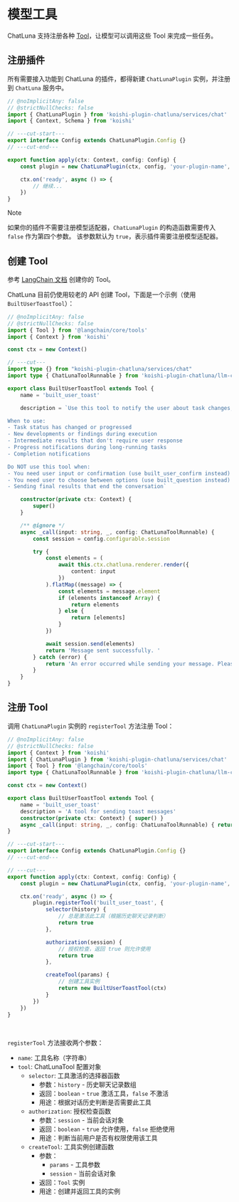 # 模型工具

ChatLuna 支持注册各种 [Tool](https://js.langchain.com/docs/concepts/tools/)，让模型可以调用这些 Tool 来完成一些任务。

## 注册插件

所有需要接入功能到 ChatLuna 的插件，都得新建 `ChatLunaPlugin` 实例，并注册到 `ChatLuna` 服务中。

```ts twoslash
// @noImplicitAny: false
// @strictNullChecks: false
import { ChatLunaPlugin } from 'koishi-plugin-chatluna/services/chat'
import { Context, Schema } from 'koishi'

// ---cut-start---
export interface Config extends ChatLunaPlugin.Config {}
// ---cut-end---

export function apply(ctx: Context, config: Config) {
    const plugin = new ChatLunaPlugin(ctx, config, 'your-plugin-name', false)

    ctx.on('ready', async () => {
        // 继续...
    })
}
```

> [!NOTE]
> 如果你的插件不需要注册模型适配器，`ChatLunaPlugin` 的构造函数需要传入 `false` 作为第四个参数。
> 该参数默认为 `true`，表示插件需要注册模型适配器。

## 创建 Tool

参考 [LangChain 文档](https://js.langchain.com/docs/concepts/tools/) 创建你的 Tool。

ChatLuna 目前仍使用较老的 API 创建 Tool，下面是一个示例（使用 `BuiltUserToastTool`）：

```ts twoslash
// @noImplicitAny: false
// @strictNullChecks: false
import { Tool } from '@langchain/core/tools'
import { Context } from 'koishi'

const ctx = new Context()

// ---cut---
import type {} from "koishi-plugin-chatluna/services/chat"
import type { ChatLunaToolRunnable } from 'koishi-plugin-chatluna/llm-core/platform/types'

export class BuiltUserToastTool extends Tool {
    name = 'built_user_toast'

    description = `Use this tool to notify the user about task changes, progress updates, or new developments during task execution. This is specifically for informational updates and notifications.

When to use:
- Task status has changed or progressed
- New developments or findings during execution
- Intermediate results that don't require user response
- Progress notifications during long-running tasks
- Completion notifications

Do NOT use this tool when:
- You need user input or confirmation (use built_user_confirm instead)
- You need user to choose between options (use built_question instead)
- Sending final results that end the conversation`

    constructor(private ctx: Context) {
        super()
    }

    /** @ignore */
    async _call(input: string, _, config: ChatLunaToolRunnable) {
        const session = config.configurable.session

        try {
            const elements = (
                await this.ctx.chatluna.renderer.render({
                    content: input
                })
            ).flatMap((message) => {
                const elements = message.element
                if (elements instanceof Array) {
                    return elements
                } else {
                    return [elements]
                }
            })

            await session.send(elements)
            return 'Message sent successfully. '
        } catch (error) {
            return 'An error occurred while sending your message. Please try again.'
        }
    }
}
```

## 注册 Tool

调用 `ChatLunaPlugin` 实例的 `registerTool` 方法注册 Tool：

```ts twoslash
// @noImplicitAny: false
// @strictNullChecks: false
import { Context } from 'koishi'
import { ChatLunaPlugin } from 'koishi-plugin-chatluna/services/chat'
import { Tool } from '@langchain/core/tools'
import type { ChatLunaToolRunnable } from 'koishi-plugin-chatluna/llm-core/platform/types'

const ctx = new Context()

export class BuiltUserToastTool extends Tool {
    name = 'built_user_toast'
    description = 'A tool for sending toast messages'
    constructor(private ctx: Context) { super() }
    async _call(input: string, _, config: ChatLunaToolRunnable) { return 'ok' }
}

// ---cut-start---
export interface Config extends ChatLunaPlugin.Config {}
// ---cut-end---

// ---cut---
export function apply(ctx: Context, config: Config) {
    const plugin = new ChatLunaPlugin(ctx, config, 'your-plugin-name', false)

    ctx.on('ready', async () => {
        plugin.registerTool('built_user_toast', {
            selector(history) {
                // 总是激活此工具（根据历史聊天记录判断）
                return true
            },

            authorization(session) {
                // 授权检查，返回 true 则允许使用
                return true
            },

            createTool(params) {
                // 创建工具实例
                return new BuiltUserToastTool(ctx)
            }
        })
    })
}
```

<br>

`registerTool` 方法接收两个参数：

- `name`: 工具名称（字符串）
- `tool`: ChatLunaTool 配置对象
  - `selector`: 工具激活的选择器函数
    - 参数：`history` - 历史聊天记录数组
    - 返回：`boolean` - `true` 激活工具，`false` 不激活
    - 用途：根据对话历史判断是否需要此工具
  - `authorization`: 授权检查函数
    - 参数：`session` - 当前会话对象
    - 返回：`boolean` - `true` 允许使用，`false` 拒绝使用
    - 用途：判断当前用户是否有权限使用该工具
  - `createTool`: 工具实例创建函数
    - 参数：
      - `params` - 工具参数
      - `session` - 当前会话对象
    - 返回：`Tool` 实例
    - 用途：创建并返回工具的实例
